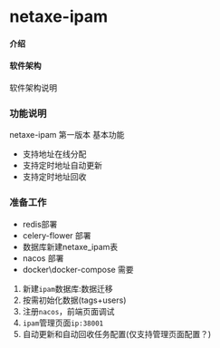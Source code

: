 # netaxe-ipam

#### 介绍
#### 软件架构
软件架构说明
### 功能说明
netaxe-ipam 第一版本
基本功能
- 支持地址在线分配
- 支持定时地址自动更新
- 支持定时地址回收

### 准备工作
- redis部署 
- celery-flower 部署
- 数据库新建netaxe_ipam表
- nacos 部署
- docker\docker-compose 需要

1. 新建`ipam`数据库:数据迁移
2. 按需初始化数据(tags+users)
3. 注册`nacos`，前端页面调试
4. `ipam`管理页面`ip:38001`
5. 自动更新和自动回收任务配置(仅支持管理页面配置？)